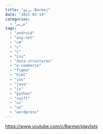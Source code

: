 ```yaml
---
title: "برمج Barmej"
date: "2021-03-14"
categories:
  - "عربي"
tags:
  - "android"
  - "asp-net"
  - "c#"
  - "c"
  - "c"
  - "css"
  - "data-structures"
  - "e-commerce"
  - "figma"
  - "html"
  - "ios"
  - "java"
  - "js"
  - "python"
  - "swift"
  - "ui"
  - "ux"
  - "wordpress"
---
```


https://www.youtube.com/c/Barmej/playlists
